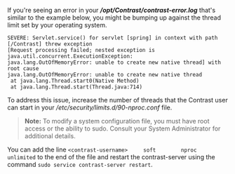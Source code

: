 <!--
title: "Unable To Create New Native Thread" Error In Contrast Server"
description: "Explanation of the "unable to create new native thread" error"
tags: "troubleshoot setup FAQ TeamServer native thread"
-->

If you're seeing an error in your ***/opt/Contrast/contrast-error.log*** that's similar to the example below, you might be bumping up against the thread limit set by your operating system.

```
SEVERE: Servlet.service() for servlet [spring] in context with path [/Contrast] threw exception 
[Request processing failed; nested exception is java.util.concurrent.ExecutionException: 
java.lang.OutOfMemoryError: unable to create new native thread] with root cause
java.lang.OutOfMemoryError: unable to create new native thread
 at java.lang.Thread.start0(Native Method)
 at java.lang.Thread.start(Thread.java:714)
```

To address this issue, increase the number of threads that the Contrast user can start in your */etc/security/limits.d/90-nproc.conf* file.

>**Note:** To modify a system configuration file, you must have root access or the ability to sudo. Consult your System Administrator for additional details.

You can add the line `<contrast-username>     soft        nproc         unlimited` to the end of the file and restart the contrast-server using the command `sudo service contrast-server restart`.
